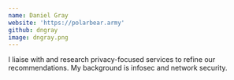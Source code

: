 ```yaml
---
name: Daniel Gray
website: 'https://polarbear.army'
github: dngray
image: dngray.png
---
```

I liaise with and research privacy-focused services to refine our recommendations. My background is infosec and network security.
